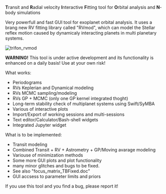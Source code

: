 
**T**ransit and **R**adial velocity **I**nteractive **F**itting tool for **O**rbital analysis and **N**-body simulations

Very powerfull and fast GUI tool for exoplanet orbital analysis. It uses a brang new RV fitting library called "RVmod", which can model the Stellar reflex motion caused by dynamicaly interacting planets in multi planetary systems.

![trifon_rvmod](https://user-images.githubusercontent.com/44244057/47589870-ccc4a400-d96a-11e8-8de0-3ea3ceed1a37.jpg)

**WARNING!** This tool is under active development and its functionality is enhanced on a daily basis! Use at your own risk!

What works:

* Periodograms
* RVs Keplerian and Dynamical modeling 
* RVs MCMC sampling/modeling 
* RVs GP + MCMC (only one GP kernel integrated thoght)
* Long-term stability check of multiplanet systems using Swift/SyMBA
* Various of interactive plots 
* Import/Export of working sessions and multi-sessions 
* Text editor/Calculator/Bash-shell widgets
* Integrated Jupyter widget

What is to be implemented:

* Transit modeling
* Combined Transit + RV + Astrometry +  GP/Moving avarage modeling 
* Variouse of minimization methods
* Some more GUI plots and plot functionality 
* many minor glitches and bugs to be fixed.
* See also "focus_matrix_TBFixed.doc"
* GUI accsess to parameter limits and priors

If you use this tool and you find a bug, please report it!
